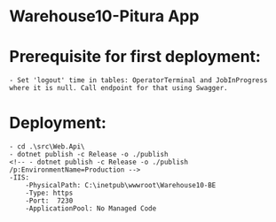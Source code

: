 # Warehouse10-Pitura App

# Prerequisite for first deployment:
    - Set 'logout' time in tables: OperatorTerminal and JobInProgress where it is null. Call endpoint for that using Swagger.
    
# Deployment:
    - cd .\src\Web.Api\
    - dotnet publish -c Release -o ./publish
    <!-- - dotnet publish -c Release -o ./publish /p:EnvironmentName=Production -->
    -IIS:
        -PhysicalPath: C:\inetpub\wwwroot\Warehouse10-BE
        -Type: https
        -Port:  7230
        -ApplicationPool: No Managed Code
    

